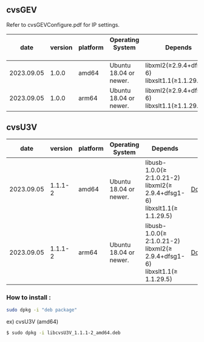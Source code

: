 ## cvsGEV

Refer to cvsGEVConfigure.pdf for IP settings.

| date | version | platform | Operating System &nbsp;&nbsp;&nbsp;&nbsp;&nbsp; | Depends | link |
| --- | --- | --- | --------- | --- | --- |
| 2023.09.05 | 1.0.0 | amd64 | Ubuntu 18.04 or newer.| libxml2(≥2.9.4+dfsg1-6)<br>libxslt1.1(≥1.1.29.5)<br>|[Download](https://github.com/CREVIS/Camera/blob/master/Linux/deb%20Package/libcvsGEV_1.1.0_amd64.deb)|
| 2023.09.05 | 1.0.0 | arm64 | Ubuntu 18.04 or newer.| libxml2(≥2.9.4+dfsg1-6)<br>libxslt1.1(≥1.1.29.5)<br>|[Download](https://github.com/CREVIS/Camera/blob/master/Linux/deb%20Package/libcvsGEV_1.1.0_arm64.deb)|

## cvsU3V

| date | version | platform | Operating System | Depends | link |
| --- | --- | --- | --------- | --- | --- |
| 2023.09.05 | 1.1.1-2 | amd64 | Ubuntu 18.04 or newer.| libusb-1.0.0(≥ 2:1.0.21-2)<br>libxml2(≥ 2.9.4+dfsg1-6)<br>libxslt1.1(≥ 1.1.29.5)<br>|[Download](https://github.com/CREVIS/Camera/blob/master/Linux/deb%20Package/libcvsU3V_1.1.1-2_amd64.deb)|
| 2023.09.05 | 1.1.1-2 | arm64 | Ubuntu 18.04 or newer.| libusb-1.0.0(≥ 2:1.0.21-2)<br>libxml2(≥ 2.9.4+dfsg1-6)<br>libxslt1.1(≥ 1.1.29.5)<br>|[Download](https://github.com/CREVIS/Camera/blob/master/Linux/deb%20Package/libcvsU3V_1.1.1-2_arm64.deb)|

### How to install :
```bash
sudo dpkg -i "deb package"
```

ex) cvsU3V (amd64)
```bash
$ sudo dpkg -i libcvsU3V_1.1.1-2_amd64.deb
```

